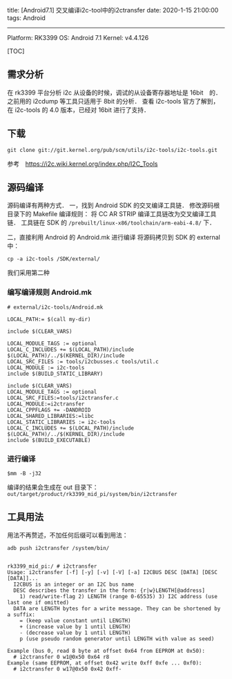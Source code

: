 title: [Android7.1] 交叉编译i2c-tool中的i2ctransfer
date: 2020-1-15 21:00:00
tags: Android

---

Platform: RK3399 
OS: Android 7.1 
Kernel: v4.4.126

[TOC]

## 需求分析
在 rk3399 平台分析 i2c 从设备的时候，调试的从设备寄存器地址是 16bit　的．
之前用的 i2cdump 等工具只适用于 8bit 的分析．
查看 i2c-tools 官方了解到，在 i2c-tools 的 4.0 版本，已经对 16bit 进行了支持．

## 下载
```
git clone git://git.kernel.org/pub/scm/utils/i2c-tools/i2c-tools.git
```
参考　https://i2c.wiki.kernel.org/index.php/I2C_Tools


## 源码编译
源码编译有两种方式．
一，找到 Android SDK 的交叉编译工具链．
修改源码根目录下的 Makefile 编译规则：
将 CC AR STRIP 编译工具链改为交叉编译工具链．
工具链在 SDK 的 `/prebuilt/linux-x86/toolchain/arm-eabi-4.8/` 下．

二，直接利用 Android 的 Android.mk 进行编译
将源码拷贝到 SDK 的 external 中：
```
cp -a i2c-tools /SDK/external/
```
我们采用第二种

### 编写编译规则 Android.mk
```
# external/i2c-tools/Android.mk

LOCAL_PATH:= $(call my-dir)
 
include $(CLEAR_VARS)
  
LOCAL_MODULE_TAGS := optional
LOCAL_C_INCLUDES += $(LOCAL_PATH)/include $(LOCAL_PATH)/../$(KERNEL_DIR)/include
LOCAL_SRC_FILES := tools/i2cbusses.c tools/util.c
LOCAL_MODULE := i2c-tools
include $(BUILD_STATIC_LIBRARY)
 
include $(CLEAR_VARS)
LOCAL_MODULE_TAGS := optional
LOCAL_SRC_FILES:=tools/i2ctransfer.c
LOCAL_MODULE:=i2ctransfer
LOCAL_CPPFLAGS += -DANDROID
LOCAL_SHARED_LIBRARIES:=libc
LOCAL_STATIC_LIBRARIES := i2c-tools
LOCAL_C_INCLUDES += $(LOCAL_PATH)/include $(LOCAL_PATH)/../$(KERNEL_DIR)/include
include $(BUILD_EXECUTABLE)
```

### 进行编译
```
$mm -B -j32
```
编译的结果会生成在 out 目录下：
`out/target/product/rk3399_mid_pi/system/bin/i2ctransfer`

## 工具用法
用法不再赘述，不加任何后缀可以看到用法：
```shell
adb push i2ctransfer /system/bin/


rk3399_mid_pi:/ # i2ctransfer                                                
Usage: i2ctransfer [-f] [-y] [-v] [-V] [-a] I2CBUS DESC [DATA] [DESC [DATA]]...
  I2CBUS is an integer or an I2C bus name
  DESC describes the transfer in the form: {r|w}LENGTH[@address]
    1) read/write-flag 2) LENGTH (range 0-65535) 3) I2C address (use last one if omitted)
  DATA are LENGTH bytes for a write message. They can be shortened by a suffix:
    = (keep value constant until LENGTH)
    + (increase value by 1 until LENGTH)
    - (decrease value by 1 until LENGTH)
    p (use pseudo random generator until LENGTH with value as seed)

Example (bus 0, read 8 byte at offset 0x64 from EEPROM at 0x50):
  # i2ctransfer 0 w1@0x50 0x64 r8
Example (same EEPROM, at offset 0x42 write 0xff 0xfe ... 0xf0):
  # i2ctransfer 0 w17@0x50 0x42 0xff-

```